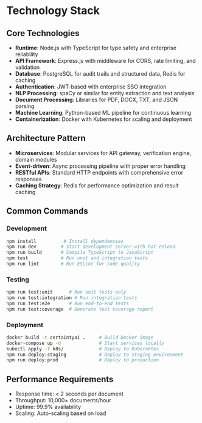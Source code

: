 # Technology Stack

## Core Technologies

- **Runtime**: Node.js with TypeScript for type safety and enterprise reliability
- **API Framework**: Express.js with middleware for CORS, rate limiting, and validation
- **Database**: PostgreSQL for audit trails and structured data, Redis for caching
- **Authentication**: JWT-based with enterprise SSO integration
- **NLP Processing**: spaCy or similar for entity extraction and text analysis
- **Document Processing**: Libraries for PDF, DOCX, TXT, and JSON parsing
- **Machine Learning**: Python-based ML pipeline for continuous learning
- **Containerization**: Docker with Kubernetes for scaling and deployment

## Architecture Pattern

- **Microservices**: Modular services for API gateway, verification engine, domain modules
- **Event-driven**: Async processing pipeline with proper error handling
- **RESTful APIs**: Standard HTTP endpoints with comprehensive error responses
- **Caching Strategy**: Redis for performance optimization and result caching

## Common Commands

### Development

```bash
npm install          # Install dependencies
npm run dev         # Start development server with hot reload
npm run build       # Compile TypeScript to JavaScript
npm test            # Run unit and integration tests
npm run lint        # Run ESLint for code quality
```

### Testing

```bash
npm run test:unit      # Run unit tests only
npm run test:integration # Run integration tests
npm run test:e2e       # Run end-to-end tests
npm run test:coverage  # Generate test coverage report
```

### Deployment

```bash
docker build -t certaintyai .     # Build Docker image
docker-compose up -d              # Start services locally
kubectl apply -f k8s/             # Deploy to Kubernetes
npm run deploy:staging            # Deploy to staging environment
npm run deploy:prod               # Deploy to production
```

## Performance Requirements

- Response time: < 2 seconds per document
- Throughput: 10,000+ documents/hour
- Uptime: 99.9% availability
- Scaling: Auto-scaling based on load
